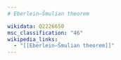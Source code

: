 ```yaml
---
# Eberlein–Šmulian theorem

wikidata: Q2226650
msc_classification: "46"
wikipedia_links:
  - "[[Eberlein–Šmulian theorem]]"
---
```

